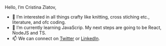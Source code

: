 Hello, I’m Cristina Zlatov, 
- 👀 I’m interested in all things crafty like knitting, cross stiching etc., literature, and ofc coding.
- 🌱 I’m currently learning JavaScrip. My next steps are going to be React, NodeJS and TS.
- 📫 We can connect on [Twitter](https://twitter.com/czltv) or [LinkedIn](https://www.linkedin.com/in/cristina-zlatov/).
